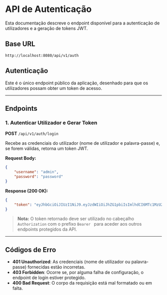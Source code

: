 # API de Autenticação

Esta documentação descreve o endpoint disponível para a autenticação de utilizadores e a geração de tokens JWT.

## Base URL
```
http://localhost:8080/api/v1/auth
```

## Autenticação
Este é o único endpoint público da aplicação, desenhado para que os utilizadores possam obter um token de acesso.

---

## Endpoints

### 1. Autenticar Utilizador e Gerar Token
**POST** `/api/v1/auth/login`

Recebe as credenciais do utilizador (nome de utilizador e palavra-passe) e, se forem válidas, retorna um token JWT.

**Request Body:**
```json
{
    "username": "admin",
    "password": "password"
}
```

**Response (200 OK):**
```json
{
    "token": "eyJhbGciOiJIUzI1NiJ9.eyJzdWIiOiJhZG1pbiIsImlhdCI6MTc1MzU2MzM5NCwiZXhwIjoxNzUzNTY2OTk0fQ.Qj1pGtTeRhPp6ixxOydlweLUE6QKIom53ORApEDd4O0"
}
```
> **Nota:** O token retornado deve ser utilizado no cabeçalho `Authorization` com o prefixo `Bearer ` para aceder aos outros endpoints protegidos da API.

---

## Códigos de Erro

- **401 Unauthorized**: As credenciais (nome de utilizador ou palavra-passe) fornecidas estão incorretas.
- **403 Forbidden**: Ocorre se, por alguma falha de configuração, o endpoint de login estiver protegido.
- **400 Bad Request**: O corpo da requisição está mal formatado ou em falta.
